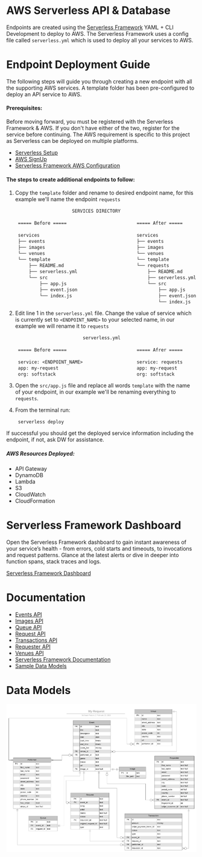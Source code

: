 # AWS Serverless API & Database

Endpoints are created using the [Serverless Framework](https://serverless.com/) YAML + CLI Development to deploy to AWS.
The Serverless Framework uses a config file called `serverless.yml` which is used to deploy all your services to AWS.

# Endpoint Deployment Guide

The following steps will guide you through creating a new endpoint with all the supporting AWS services.
A template folder has been pre-configured to deploy an API service to AWS.

#### Prerequisites:
Before moving forward, you must be registered with the Serverless Framework & AWS. If you don't have either of the 
two, register for the service before continuing. The AWS requirement is specific to this project as Serverless can
be deployed on multiple platforms.
- [Serverless Setup](https://serverless.com/framework/docs/getting-started/)
- [AWS SignUp](https://portal.aws.amazon.com/billing/signup?nc2=h_ct&src=header_signup&redirect_url=https%3A%2F%2Faws.amazon.com%2Fregistration-confirmation#/start)
- [Serverless Framework AWS Configuration](https://serverless.com/framework/docs/providers/aws/guide/credentials#setup-with-serverless-config-credentials-command) 

#### The steps to create additional endpoints to follow:

1. Copy the `template` folder and rename to desired endpoint name, for this example we'll name
the endpoint `requests`

                            SERVICES DIRECTORY
        
        ===== Before =====                          ===== After =====
        
        services                                    services
        ├── events                                  ├── events
        ├── images                                  ├── images
        └── venues                                  └── venues
        └── template                                └── template
            ├── README.md                           └── requests
            ├── serverless.yml                          ├── README.md
            └── src                                     ├── serverless.yml
                ├── app.js                              └── src
                ├── event.json                              ├── app.js
                └── index.js                                ├── event.json
                                                            └── index.js

2. Edit line 1 in the `serverless.yml` file. Change the value of service which is currently set to `<ENDPOINT_NAME>` to
your selected name, in our example we will rename it to `requests`

                                serverless.yml
        
        ===== Before =====                          ===== Afrer =====
        
        service: <ENDPOINT_NAME>                    service: requests
        app: my-request                             app: my-request
        org: softstack                              org: softstack
 
3. Open the `src/app.js` file and replace all words `template` with the name of your endpoint, in our example we'll
be renaming everything to `requests`.

4. From the terminal run:

        serverless deploy
        
If successful you should get the deployed service information including the endpoint, if not, ask DW for assistance.

##### AWS Resources Deployed: 
   - API Gateway
   - DynamoDB
   - Lambda
   - S3
   - CloudWatch
   - CloudFormation

# Serverless Framework Dashboard

Open the Serverless Framework dashboard to gain instant awareness of your service’s health - from errors, cold starts
and timeouts, to invocations and request patterns. Glance at the latest alerts or dive in deeper into function spans, 
stack traces and logs.

[Serverless Framework Dashboard](https://dashboard.serverless.com/tenants/softstack/applications/my-request/services/my-request-events-api/stage/dev/region/us-west-2)

# Documentation

- [Events API](services/events/README.md)
- [Images API](services/images/README.md)
- [Queue API](services/queue/README.md)
- [Request API](services/requests/README.md)
- [Transactions API](services/transactions/README.md)
- [Requester API](services/requester/README.md)
- [Venues API](services/venues/README.md)
- [Serverless Framework Documentation](https://serverless.com/framework/docs/providers/aws/)
- [Sample Data Models](https://github.com/SoftStackFactory/my-request/tree/develop/src/assets/requests)

# Data Models

![Models](images/models.png)
